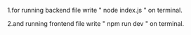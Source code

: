1.for running backend file write " node index.js " on terminal.

2.and running frontend file write " npm run dev " on terminal.
